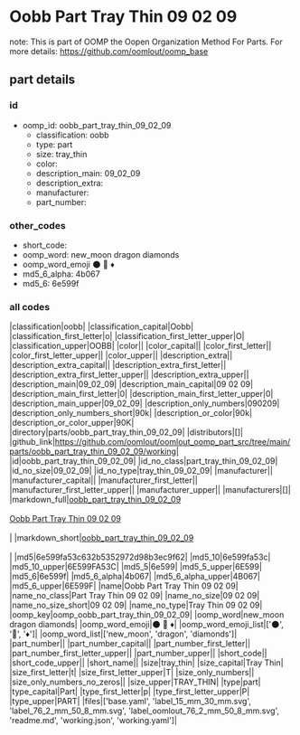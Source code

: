 # Oobb Part Tray Thin 09 02 09  

note: This is part of OOMP the Oopen Organization Method For Parts. For more details: https://github.com/oomlout/oomp_base

##  part details





### id
* oomp_id: oobb_part_tray_thin_09_02_09
  * classification: oobb
  * type: part
  * size: tray_thin
  * color: 
  * description_main: 09_02_09
  * description_extra: 
  * manufacturer: 
  * part_number: 

### other_codes
* short_code: 
* oomp_word: new_moon dragon diamonds
* oomp_word_emoji :new_moon: :dragon: :diamonds:
* md5_6_alpha: 4b067
* md5_6: 6e599f

### all codes 
|classification|oobb|
|classification_capital|Oobb|
|classification_first_letter|o|
|classification_first_letter_upper|O|
|classification_upper|OOBB|
|color||
|color_capital||
|color_first_letter||
|color_first_letter_upper||
|color_upper||
|description_extra||
|description_extra_capital||
|description_extra_first_letter||
|description_extra_first_letter_upper||
|description_extra_upper||
|description_main|09_02_09|
|description_main_capital|09 02 09|
|description_main_first_letter|0|
|description_main_first_letter_upper|0|
|description_main_upper|09_02_09|
|description_only_numbers|090209|
|description_only_numbers_short|90k|
|description_or_color|90k|
|description_or_color_upper|90K|
|directory|parts/oobb_part_tray_thin_09_02_09|
|distributors|[]|
|github_link|https://github.com/oomlout/oomlout_oomp_part_src/tree/main/parts/oobb_part_tray_thin_09_02_09/working|
|id|oobb_part_tray_thin_09_02_09|
|id_no_class|part_tray_thin_09_02_09|
|id_no_size|09_02_09|
|id_no_type|tray_thin_09_02_09|
|manufacturer||
|manufacturer_capital||
|manufacturer_first_letter||
|manufacturer_first_letter_upper||
|manufacturer_upper||
|manufacturers|[]|
|markdown_full|[oobb_part_tray_thin_09_02_09](https://github.com/oomlout/oomlout_oomp_part_src/tree/main/parts/oobb_part_tray_thin_09_02_09/working)<br>[](https://github.com/oomlout/oomlout_oomp_part_src/tree/main/parts/oobb_part_tray_thin_09_02_09/working)<br>[Oobb Part Tray Thin 09 02 09](https://github.com/oomlout/oomlout_oomp_part_src/tree/main/parts/oobb_part_tray_thin_09_02_09/working)<br><br>|
|markdown_short|[oobb_part_tray_thin_09_02_09](https://github.com/oomlout/oomlout_oomp_part_src/tree/main/parts/oobb_part_tray_thin_09_02_09/working)<br><br>|
|md5|6e599fa53c632b5352972d98b3ec9f62|
|md5_10|6e599fa53c|
|md5_10_upper|6E599FA53C|
|md5_5|6e599|
|md5_5_upper|6E599|
|md5_6|6e599f|
|md5_6_alpha|4b067|
|md5_6_alpha_upper|4B067|
|md5_6_upper|6E599F|
|name|Oobb Part Tray Thin 09 02 09|
|name_no_class|Part Tray Thin 09 02 09|
|name_no_size|09 02 09|
|name_no_size_short|09 02 09|
|name_no_type|Tray Thin 09 02 09|
|oomp_key|oomp_oobb_part_tray_thin_09_02_09|
|oomp_word|new_moon dragon diamonds|
|oomp_word_emoji|:new_moon: :dragon: :diamonds:|
|oomp_word_emoji_list|[':new_moon:', ':dragon:', ':diamonds:']|
|oomp_word_list|['new_moon', 'dragon', 'diamonds']|
|part_number||
|part_number_capital||
|part_number_first_letter||
|part_number_first_letter_upper||
|part_number_upper||
|short_code||
|short_code_upper||
|short_name||
|size|tray_thin|
|size_capital|Tray Thin|
|size_first_letter|t|
|size_first_letter_upper|T|
|size_only_numbers||
|size_only_numbers_no_zeros||
|size_upper|TRAY_THIN|
|type|part|
|type_capital|Part|
|type_first_letter|p|
|type_first_letter_upper|P|
|type_upper|PART|
|files|['base.yaml', 'label_15_mm_30_mm.svg', 'label_76_2_mm_50_8_mm.svg', 'label_oomlout_76_2_mm_50_8_mm.svg', 'readme.md', 'working.json', 'working.yaml']|
